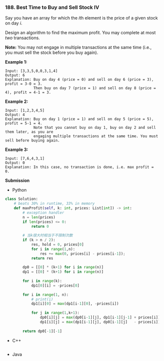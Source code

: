 ### 188. Best Time to Buy and Sell Stock IV

Say you have an array for which the *i*th element is the price of a given stock on day *i*.

Design an algorithm to find the maximum profit. You may complete at most *two* transactions.

**Note:** You may not engage in multiple transactions at the same time (i.e., you must sell the stock before you buy again).

**Example 1:**

```
Input: [3,3,5,0,0,3,1,4]
Output: 6
Explanation: Buy on day 4 (price = 0) and sell on day 6 (price = 3), profit = 3-0 = 3.
             Then buy on day 7 (price = 1) and sell on day 8 (price = 4), profit = 4-1 = 3.
```

**Example 2:**

```
Input: [1,2,3,4,5]
Output: 4
Explanation: Buy on day 1 (price = 1) and sell on day 5 (price = 5), profit = 5-1 = 4.
             Note that you cannot buy on day 1, buy on day 2 and sell them later, as you are
             engaging multiple transactions at the same time. You must sell before buying again.
```

**Example 3:**

```
Input: [7,6,4,3,1]
Output: 0
Explanation: In this case, no transaction is done, i.e. max profit = 0.
```

**Submission**

- Python

```python
class Solution:
  	# beats 30% in runtime, 33% in memory
    def maxProfit(self, k: int, prices: List[int]) -> int:
        # exception handler
        n = len(prices)
        if len(prices) <= 0:
            return 0
        
        # 当k很大时相当于不限制次数
        if (k > n / 2):  
            res, hold = 0, prices[0]
            for i in range(1,n):
                res += max(0, prices[i] - prices[i-1]);
            return res
        
        dp0 = [[0] * (k+1) for i in range(n)]
        dp1 = [[0] * (k+1) for i in range(n)]
        
        for i in range(k):
            dp1[0][i] = -prices[0] 
        
        for i in range(1, n):
            # print(i)
            dp1[i][0] = max(dp1[i-1][0], -prices[i])
            
            for j in range(1,k+1):
                dp0[i][j] = max(dp0[i-1][j], dp1[i-1][j-1] + prices[i])
                dp1[i][j] = max(dp1[i-1][j], dp0[i-1][j]   - prices[i])
    
        return dp0[-1][-1]
```



- C++

```c++

```



- Java

```java

```



​	